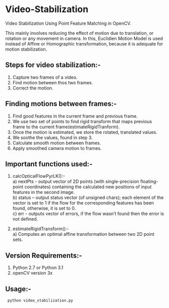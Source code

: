# Video-Stabilization
Video Stabilization Using Point Feature Matching in OpenCV.  

This mainly involves reducing the effect of motion due to translation, or rotation or any movement in camera.
In this, Euclidien Motion Model is used instead of Affine or Homographic transformation, because it is adequate for motion stabilization.  


## Steps for video stabilization:-

1. Capture two frames of a video.  
2. Find motion between thos two frames.  
3. Correct the motion.  


## Finding motions between frames:-

1. Find good features in the current frame and previous frame.    
2. We use two set of points to find rigid transform that maps previous frame to the current frame(estimateRigidTranform).  
3. Once the motion is estimated, we store the rotated, translated values.  
4. We soothe the values, found in step 3.  
5. Calculate smooth motion between frames. 
6. Apply smoothed camera motion to frames.  

## Important functions used:-

1. calcOpticalFlowPyrLK():-  
   a) nextPts - output vector of 2D points (with single-precision floating-point coordinates) containing the calculated new         positions of input features in the second image.  
   b) status – output status vector (of unsigned chars); each element of the vector is set to 1 if the flow for the                 corresponding features has been found, otherwise, it is set to 0.  
   c) err -  outputs vector of errors, if the flow wasn’t found then the error is not defined.  
  
2. estimateRigidTransform():-  
   a) Computes an optimal affine transformation between two 2D point sets.  
   
 ## Version Requirements:-
 1. Python 2.7 or Python 3.1  
 2. openCV version 3x  
   
## Usage:-
<code> python video_stabilization.py </code>


  






